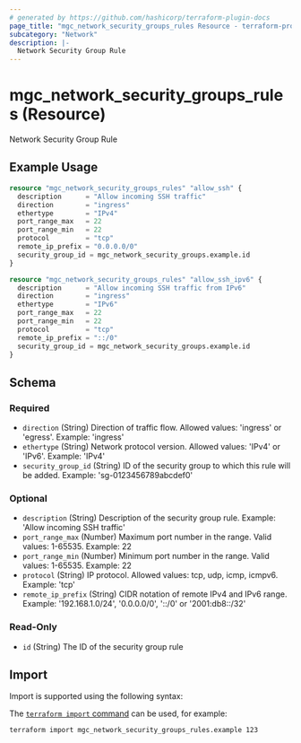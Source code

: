 ```yaml
---
# generated by https://github.com/hashicorp/terraform-plugin-docs
page_title: "mgc_network_security_groups_rules Resource - terraform-provider-mgc"
subcategory: "Network"
description: |-
  Network Security Group Rule
---
```


# mgc_network_security_groups_rules (Resource)

Network Security Group Rule

## Example Usage

```terraform
resource "mgc_network_security_groups_rules" "allow_ssh" {
  description      = "Allow incoming SSH traffic"
  direction        = "ingress"
  ethertype        = "IPv4"
  port_range_max   = 22
  port_range_min   = 22
  protocol         = "tcp"
  remote_ip_prefix = "0.0.0.0/0"
  security_group_id = mgc_network_security_groups.example.id
}

resource "mgc_network_security_groups_rules" "allow_ssh_ipv6" {
  description      = "Allow incoming SSH traffic from IPv6"
  direction        = "ingress"
  ethertype        = "IPv6"
  port_range_max   = 22
  port_range_min   = 22
  protocol         = "tcp"
  remote_ip_prefix = "::/0"
  security_group_id = mgc_network_security_groups.example.id
}
```

<!-- schema generated by tfplugindocs -->
## Schema

### Required

- `direction` (String) Direction of traffic flow. Allowed values: 'ingress' or 'egress'. Example: 'ingress'
- `ethertype` (String) Network protocol version. Allowed values: 'IPv4' or 'IPv6'. Example: 'IPv4'
- `security_group_id` (String) ID of the security group to which this rule will be added. Example: 'sg-0123456789abcdef0'

### Optional

- `description` (String) Description of the security group rule. Example: 'Allow incoming SSH traffic'
- `port_range_max` (Number) Maximum port number in the range. Valid values: 1-65535. Example: 22
- `port_range_min` (Number) Minimum port number in the range. Valid values: 1-65535. Example: 22
- `protocol` (String) IP protocol. Allowed values: tcp, udp, icmp, icmpv6. Example: 'tcp'
- `remote_ip_prefix` (String) CIDR notation of remote IPv4 and IPv6 range. Example: '192.168.1.0/24', '0.0.0.0/0', '::/0' or '2001:db8::/32'

### Read-Only

- `id` (String) The ID of the security group rule

## Import

Import is supported using the following syntax:

The [`terraform import` command](https://developer.hashicorp.com/terraform/cli/commands/import) can be used, for example:

```shell
terraform import mgc_network_security_groups_rules.example 123
```
